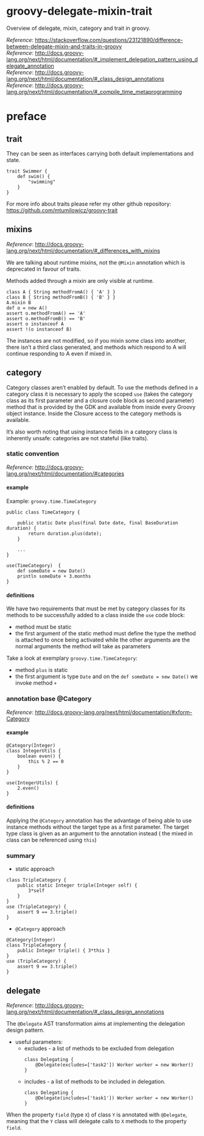 # groovy-delegate-mixin-trait
Overview of delegate, mixin, category and trait in groovy.

_Reference_: https://stackoverflow.com/questions/23121890/difference-between-delegate-mixin-and-traits-in-groovy     
_Reference_: http://docs.groovy-lang.org/next/html/documentation/#_implement_delegation_pattern_using_delegate_annotation  
_Reference_: http://docs.groovy-lang.org/next/html/documentation/#_class_design_annotations  
_Reference_: http://docs.groovy-lang.org/next/html/documentation/#_compile_time_metaprogramming  


# preface

## trait
They can be seen as interfaces carrying both default 
implementations and state.

```
trait Swimmer {
    def swim() {
        "swimming"
    }
}
```

For more info about traits please refer my other github
repository: https://github.com/mtumilowicz/groovy-trait

## mixins
_Reference_: http://docs.groovy-lang.org/next/html/documentation/#_differences_with_mixins 

We are talking about runtime mixins, not the 
`@Mixin` annotation which is deprecated in favour of traits.

Methods added through a mixin are only 
visible at runtime.

```
class A { String methodFromA() { 'A' } }
class B { String methodFromB() { 'B' } }
A.mixin B
def o = new A()
assert o.methodFromA() == 'A'                   
assert o.methodFromB() == 'B'
assert o instanceof A                        
assert !(o instanceof B)
```

The instances are not modified, so if you mixin some class 
into another, there isn’t a third class generated, and methods 
which respond to A will continue responding to A even if 
mixed in.

## category
Category classes aren’t enabled by default. To use the methods defined in 
a category class it is necessary to apply the scoped `use` (takes the category 
class as its first parameter and a closure code block as second parameter)
method that is provided by the GDK and available from inside every Groovy 
object instance. Inside the Closure access to the category methods is available.

It’s also worth noting that using instance fields in a category class is 
inherently unsafe: categories are not stateful (like traits).

### static convention
_Reference_: http://docs.groovy-lang.org/next/html/documentation/#categories

#### example
Example: `groovy.time.TimeCategory`
```
public class TimeCategory {

    public static Date plus(final Date date, final BaseDuration duration) {
        return duration.plus(date);
    }
    
    ...
}
```
```
use(TimeCategory)  {
    def someDate = new Date()       
    println someDate + 3.months
}
```

#### definitions
We have two requirements that must be met by category classes for its methods 
to be successfully added to a class inside the `use` code block:
* method must be static
* the first argument of the static method must define the type the method is 
attached to once being activated while the other arguments are the normal 
arguments the method will take as parameters

Take a look at exemplary `groovy.time.TimeCategory`:
* method `plus` is static
* the first argument is type `Date` and on the 
`def someDate = new Date()` we invoke method `+`

### annotation base @Category
_Reference_: http://docs.groovy-lang.org/next/html/documentation/#xform-Category

#### example
```
@Category(Integer)
class IntegerUtils {
    boolean even() {
        this % 2 == 0
    }
}
```
```
use(IntegerUtils) {
    2.even()
}
```

#### definitions
Applying the `@Category` annotation has the advantage of being able to use 
instance methods without the target type as a first parameter. The target 
type class is given as an argument to the annotation instead (
the mixed in class can be referenced using `this`)

### summary
* static approach
```
class TripleCategory {
    public static Integer triple(Integer self) {
        3*self
    }
}
use (TripleCategory) {
    assert 9 == 3.triple()
}
```
* `@Category` approach
```
@Category(Integer)
class TripleCategory {
    public Integer triple() { 3*this }
}
use (TripleCategory) {
    assert 9 == 3.triple()
}
```

## delegate
_Reference_: http://docs.groovy-lang.org/next/html/documentation/#_class_design_annotations

The `@Delegate` AST transformation aims at implementing the delegation design pattern.

* useful parameters:
    * excludes - a list of methods to be excluded from delegation
        ```
        class Delegating {
            @Delegate(excludes=['task2']) Worker worker = new Worker()
        }
        ```
    * includes - a list of methods to be included in delegation.
        ```
        class Delegating {
            @Delegate(includes=['task1']) Worker worker = new Worker()
        }
        ```

When the property `field` (type `X`) of class `Y` is annotated with `@Delegate`, 
meaning that the `Y` class will delegate calls to `X` methods to the property `field`.